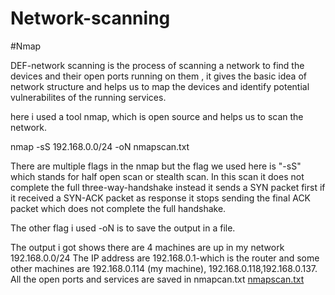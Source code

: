 # Network-scanning
#Nmap

DEF-network scanning is the process of scanning a network to find the devices and their open ports running on them , it gives the basic idea of network structure and helps us to map the devices and identify potential vulnerabilites of the running services.


here i used a tool nmap, which is open source and helps us to scan the network.

nmap -sS 192.168.0.0/24 -oN nmapscan.txt

There are multiple flags in the nmap but the flag we used here is "-sS" which stands for half open scan or stealth scan. In this scan it does not complete the full three-way-handshake instead it sends a SYN packet first if it received  a SYN-ACK packet as response it stops sending the final ACK packet which does not complete the full handshake.

The other flag i used -oN is to save the output in a file.

The output i got shows there are 4 machines are up in my network 192.168.0.0/24
The IP address are 192.168.0.1-which is the router and some other machines are 192.168.0.114 (my machine), 192.168.0.118,192.168.0.137.
All the open ports and services are saved in nmapcan.txt [nmapscan.txt](https://github.com/user-attachments/files/22459482/nmapscan.txt)
